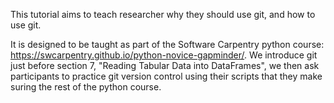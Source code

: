 This tutorial aims to teach researcher why they should use git, and how to use git.

It is designed to be taught as part of the Software Carpentry python course: https://swcarpentry.github.io/python-novice-gapminder/. We introduce git just before section 7, "Reading Tabular Data into DataFrames", we then ask participants to practice git version control using their scripts that they make suring the rest of the python course.